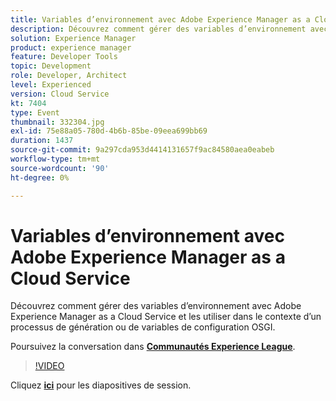 ```yaml
---
title: Variables d’environnement avec Adobe Experience Manager as a Cloud Service
description: Découvrez comment gérer des variables d’environnement avec Adobe Experience Manager as a Cloud Service et les utiliser dans le contexte d’un processus de génération ou de variables de configuration OSGI.
solution: Experience Manager
product: experience manager
feature: Developer Tools
topic: Development
role: Developer, Architect
level: Experienced
version: Cloud Service
kt: 7404
type: Event
thumbnail: 332304.jpg
exl-id: 75e88a05-780d-4b6b-85be-09eea699bb69
duration: 1437
source-git-commit: 9a297cda953d4414131657f9ac84580aea0eabeb
workflow-type: tm+mt
source-wordcount: '90'
ht-degree: 0%

---
```


# Variables d’environnement avec Adobe Experience Manager as a Cloud Service

Découvrez comment gérer des variables d’environnement avec Adobe Experience Manager as a Cloud Service et les utiliser dans le contexte d’un processus de génération ou de variables de configuration OSGI.

Poursuivez la conversation dans **[Communautés Experience League](https://adobe.ly/36Yd3v6)**.

>[!VIDEO](https://video.tv.adobe.com/v/332304/?quality=12&learn=on&hidetitle=true)

Cliquez **[ici](/help/adobe-developers-live/assets/environment-variables-aemcs.pdf)** pour les diapositives de session.

